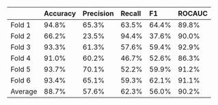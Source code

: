 |         | Accuracy   | Precision   | Recall   | F1    | ROCAUC   |
|:--------|:-----------|:------------|:---------|:------|:---------|
| Fold 1  | 94.8%      | 65.3%       | 63.5%    | 64.4% | 89.8%    |
| Fold 2  | 66.2%      | 23.5%       | 94.4%    | 37.6% | 90.0%    |
| Fold 3  | 93.3%      | 61.3%       | 57.6%    | 59.4% | 92.9%    |
| Fold 4  | 91.0%      | 60.2%       | 46.7%    | 52.6% | 86.3%    |
| Fold 5  | 93.7%      | 70.1%       | 52.2%    | 59.9% | 91.2%    |
| Fold 6  | 93.4%      | 65.1%       | 59.3%    | 62.1% | 91.1%    |
| Average | 88.7%      | 57.6%       | 62.3%    | 56.0% | 90.2%    |